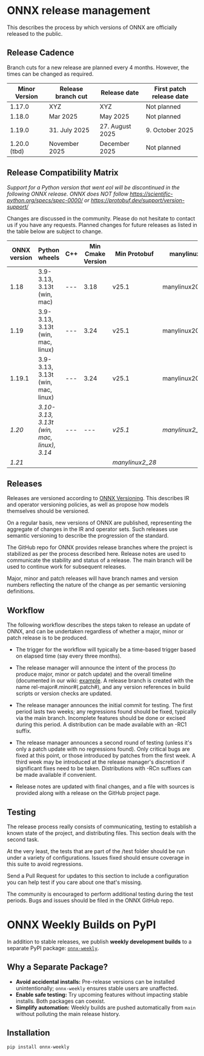 <!--
Copyright (c) ONNX Project Contributors

SPDX-License-Identifier: Apache-2.0
-->

# ONNX release management

This describes the process by which versions of ONNX are officially released to the public.


Release Cadence
---------------

Branch cuts for a new release are planned every 4 months. However, the times can be changed as required.

| Minor Version | Release branch cut | Release date | First patch release date |
| --- | --- | --- | --- |
| 1.17.0 | XYZ | XYZ | Not planned |
| 1.18.0 | Mar 2025 | May 2025 | Not planned |
| 1.19.0 | 31. July 2025 | 27. August 2025 | 9. October 2025 |
| 1.20.0 (tbd) | November 2025 | December 2025 | Not planned |

Release Compatibility Matrix
----------------------------

*Support for a Python version that went eol will be discontinued in the following ONNX release.*
*ONNX does NOT follow https://scientific-python.org/specs/spec-0000/ or https://protobuf.dev/support/version-support/*

Changes are discussed in the community. Please do not hesitate to contact us if you have any requests.
Planned changes for future releases as listed in the table below are subject to change.

|ONNX version	| Python wheels | C++ | Min Cmake Version | Min Protobuf | manylinux |
| --- | --- | --- | --- | --- | --- |
| 1.18 | 3.9-3.13, 3.13t (win, mac) | --- | 3.18 | v25.1 | manylinux2014 |
| 1.19 | 3.9-3.13, 3.13t (win, mac, linux) | --- | 3.24 | v25.1 | manylinux2014 |
| 1.19.1 | 3.9-3.13, 3.13t (win, mac, linux) | --- | 3.24 | v25.1 | manylinux2014 |
| *1.20* | *3.10-3.13, 3.13t (win, mac, linux), 3.14* | --- | --- | *v25.1* | *manylinux2_28* |
| *1.21* | | | | *manylinux2_28* |

Releases
--------

Releases are versioned according to [ONNX Versioning](docs/Versioning.md). This describes IR and operator versioning policies, as well as propose how models themselves should be versioned.

On a regular basis, new versions of ONNX are published, representing the aggregate of changes in the IR and operator sets. Such releases use semantic versioning to describe the progression of the standard.

The GitHub repo for ONNX provides release branches where the project is stabilized as per the process described here. Release notes are used to communicate the stability and status of a release. The main branch will be used to continue work for subsequent releases.

Major, minor and patch releases will have branch names and version numbers reflecting the nature of the change as per semantic versioning definitions.

Workflow
--------

The following workflow describes the steps taken to release an update of ONNX,
and can be undertaken regardless of whether a major, minor or patch release is
to be produced.

- The trigger for the workflow will typically be a time-based trigger based on
  elapsed time (say every three months).

- The release manager will announce the intent of the process (to produce
  major, minor or patch update) and the overall timeline (documented in our
  wiki: [example](https://github.com/onnx/onnx/wiki/Logistics-for-ONNX-Release-1.19.0).
  A release branch is created with the name rel-major#.minor#(.patch#), and any version
  references in build scripts or version checks are updated.

- The release manager announces the initial commit for testing. The first
  period lasts two weeks; any regressions found should be fixed, typically via
  the main branch. Incomplete features should be done or excised during this
  period. A distribution can be made available with an -RC1 suffix.

- The release manager announces a second round of testing (unless it's only a
  patch update with no regressions found). Only critical bugs are fixed at
  this point, or those introduced by patches from the first week. A third
  week may be introduced at the release manager's discretion if significant
  fixes need to be taken. Distributions with -RCn suffixes can be made
  available if convenient.

- Release notes are updated with final changes, and a file with sources is
  provided along with a release on the GitHub project page.

Testing
-------

The release process really consists of communicating, testing to establish a
known state of the project, and distributing files. This section deals with
the second task.

At the very least, the tests that are part of the /test folder should be run
under a variety of configurations. Issues fixed should ensure coverage in this
suite to avoid regressions.

Send a Pull Request for updates to this section to include a configuration you
can help test if you care about one that's missing.

The community is encouraged to perform additional testing during the test
periods. Bugs and issues should be filed in the ONNX GitHub repo.

# ONNX Weekly Builds on PyPI

In addition to stable releases, we publish **weekly development builds** to a separate PyPI package: [`onnx-weekly`](https://pypi.org/project/onnx-weekly/).

## Why a Separate Package?

- **Avoid accidental installs:** Pre-release versions can be installed unintentionally; `onnx-weekly` ensures stable users are unaffected.
- **Enable safe testing:** Try upcoming features without impacting stable installs. Both packages can coexist.
- **Simplify automation:** Weekly builds are pushed automatically from `main` without polluting the main release history.

## Installation

```bash
pip install onnx-weekly
